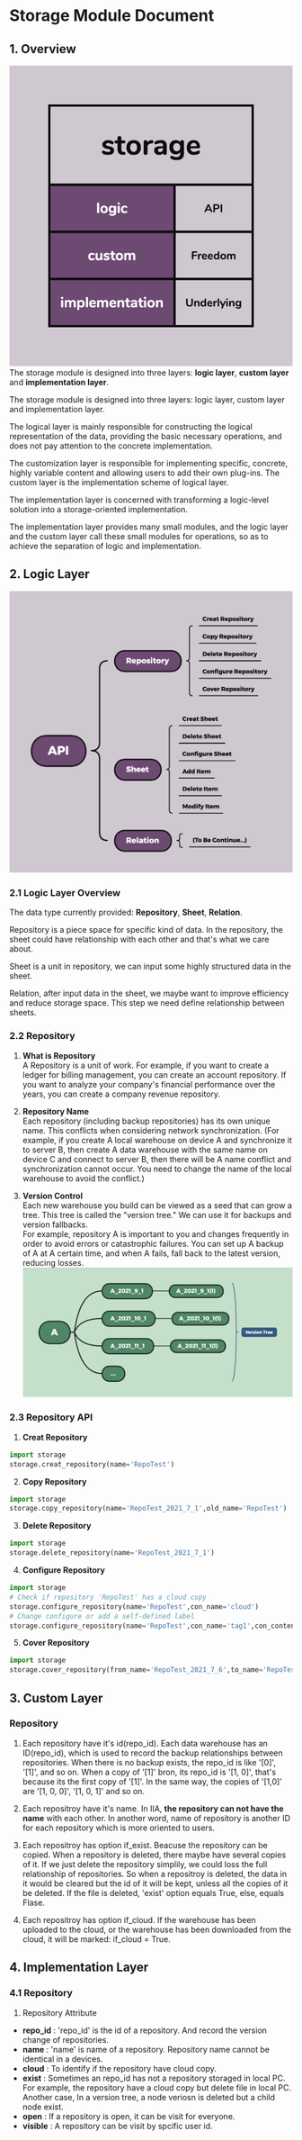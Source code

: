 # Storage Module Document
## 1. Overview
 ![image](./document/structure.png)  
The storage module is designed into three layers: **logic layer**, **custom layer** and **implementation layer**.  

The storage module is designed into three layers: logic layer, custom layer and implementation layer.  

The logical layer is mainly responsible for constructing the logical representation of the data, providing the basic necessary operations, and does not pay attention to the concrete implementation.  

The customization layer is responsible for implementing specific, concrete, highly variable content and allowing users to add their own plug-ins. The custom layer is the implementation scheme of logical layer.  

The implementation layer is concerned with transforming a logic-level solution into a storage-oriented implementation.  

The implementation layer provides many small modules, and the logic layer and the custom layer call these small modules for operations, so as to achieve the separation of logic and implementation.  

## 2. Logic Layer
 ![image](./document/API.png)  
### 2.1 Logic Layer Overview
The data type currently provided: **Repository**, **Sheet**, **Relation**.  

Repository is a piece space for specific kind of data. In the repository, the sheet could have relationship with each other and that's what we care about.  

Sheet is a unit in repository, we can input some highly structured data in the sheet.

Relation, after input data in the sheet, we maybe want to improve efficiency and reduce storage space. This step we need define relationship between sheets.

### 2.2 Repository
1. __What is Repository__  
A Repository is a unit of work. For example, if you want to create a ledger for billing management, you can create an account repository. If you want to analyze your company's financial performance over the years, you can create a company revenue repository.  

2. __Repository Name__  
Each repository (including backup repositories) has its own unique name. This conflicts when considering network synchronization. (For example, if you create A local warehouse on device A and synchronize it to server B, then create A data warehouse with the same name on device C and connect to server B, then there will be A name conflict and synchronization cannot occur. You need to change the name of the local warehouse to avoid the conflict.)

3. __Version Control__  
Each new warehouse you build can be viewed as a seed that can grow a tree. This tree is called the "version tree." We can use it for backups and version fallbacks.  
For example, repository A is important to you and changes frequently in order to avoid errors or catastrophic failures. You can set up A backup of A at A certain time, and when A fails, fall back to the latest version, reducing losses.
 ![image](./document/versiontree.png)  

### 2.3 Repository API
1. __Creat Repository__  
``` Python
import storage
storage.creat_repository(name='RepoTest')
```
2. __Copy Repository__  
``` Python
import storage
storage.copy_repository(name='RepoTest_2021_7_1',old_name='RepoTest')
```
3. __Delete Repository__  
``` Python
import storage
storage.delete_repository(name='RepoTest_2021_7_1')
```
4. __Configure Repository__  
``` Python
import storage
# Check if repository 'RepoTest' has a cloud copy
storage.configure_repository(name='RepoTest',con_name='cloud')
# Change configure or add a self-defined label
storage.configure_repository(name='RepoTest',con_name='tag1',con_content='New!')
```
5. __Cover Repository__  
``` Python
import storage
storage.cover_repository(from_name='RepoTest_2021_7_6',to_name='RepoTest')
```

## 3. Custom Layer
### Repository
1. Each repository have it's id(repo_id). 
Each data warehouse has an ID(repo_id), which is used to record the backup relationships between repositories. When there is no backup exists, the repo_id is like '[0]', '[1]', and so on. When a copy of '[1]' bron, its repo_id is '[1, 0]', that's because its the first copy of '[1]'. In the same way, the copies of '[1,0]' are '[1, 0, 0]', '[1, 0, 1]' and so on.  

2. Each repositroy have it's name.
In IIA, **the repository can not have the name** with each other. In another word, name of repository is another ID for each repository which is more oriented to users.  

3. Each repositroy has option if_exist.
Beacuse the repository can be copied. When a repository is deleted, there maybe have several copies of it. If we just delete the repository simplily, we could loss the full relationship of repositories. So when a repositroy is deleted, the data in it would be cleared but the id of it will be kept, unless all the copies of it be deleted. If the file is deleted, 'exist' option equals True, else, equals Flase.  

4. Each repositroy has option if_cloud. 
If the warehouse has been uploaded to the cloud, or the warehouse has been downloaded from the cloud, it will be marked: if_cloud = True.

## 4. Implementation Layer
### 4.1 Repository
1. Repository Attribute
* __repo_id__ : 'repo_id' is the id of a repository. And record the version change of repositories.
* __name__ : 'name' is name of a repository. Repository name cannot be identical in a devices.
* __cloud__ : To identify if the repository have cloud copy.
* __exist__ : Sometimes an repo_id has not a repository storaged in local PC. For example, the repository have a cloud copy but delete file in local PC. Another case, In a version tree, a node veriosn is deleted but a child node exist.
* __open__ : If a repository is open, it can be visit for everyone.
* __visible__ : A repository can be visit by spcific user id.